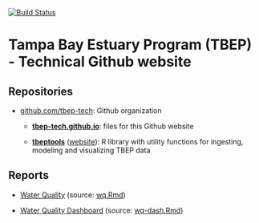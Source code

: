 [![Build Status](https://travis-ci.org/tbep-tech/tbep-tech.github.io.svg?branch=master)](https://travis-ci.org/tbep-tech/tbep-tech.github.io)

# Tampa Bay Estuary Program (TBEP) - Technical Github website

## Repositories

- [github.com/tbep-tech](https://github.com/tbep-tech/tbep-tech.github.io): Github organization
    
    - [**tbep-tech.github.io**](https://github.com/tbep-tech/tbep-tech.github.io): files for this Github website
    
    - [**tbeptools**](https://github.com/tbep-tech/tbeptools) ([website](https://tbep-tech.github.io/tbeptools/)): R library with utility functions for ingesting, modeling and visualizing TBEP data

## Reports

- [Water Quality](https://tbep-tech.github.io/wq.html) (source: [wq.Rmd](https://github.com/tbep-tech/tbep-tech.github.io/blob/master/wq.Rmd))

- [Water Quality Dashboard](https://tbep-tech.github.io/wq-dash.html) (source: [wq-dash.Rmd](https://github.com/tbep-tech/tbep-tech.github.io/blob/master/wq.Rmd))


